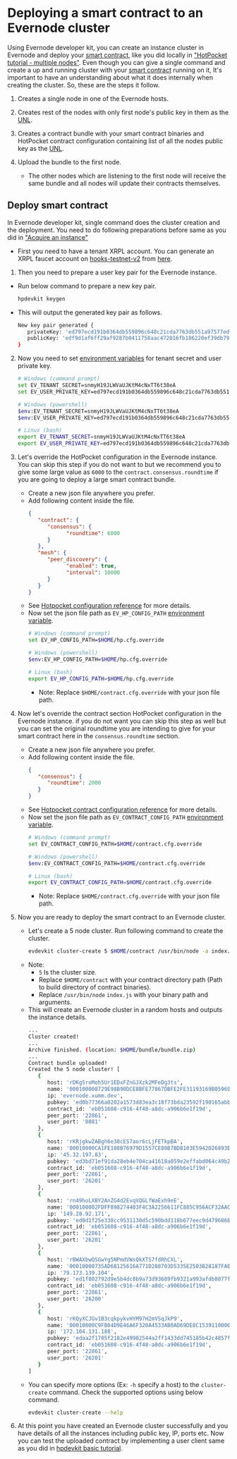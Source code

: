 # Deploying a smart contract to an Evernode cluster

Using Evernode developer kit, you can create an instance cluster in Evernode and deploy your [smart contract](../hotpocket/concepts.md#smart-contract), like you did locally in ["HotPocket tutorial - multiple nodes"](/hotpocket/tutorial-multinode.md). Even though you can give a single command and create a up and running cluster with your [smart contract](../hotpocket/concepts.md#smart-contract) running on it, It's important to have an understanding about what it does internally when creating the cluster. So, these are the steps it follow.
1. Creates a single node in one of the Evernode hosts.
   
2. Creates rest of the nodes with only first node's public key in them as the [UNL](../hotpocket/concepts.md#unl---unique-node-list).
   
3. Creates a contract bundle with your smart contract binaries and HotPocket contract configuration containing list of all the nodes public key as the [UNL](../hotpocket/concepts.md#unl---unique-node-list).
   
4. Upload the bundle to the first node.
   - The other nodes which are listening to the first node will receive the same bundle and all nodes will update their contracts themselves.

## Deploy smart contract
In Evernode developer kit, single command does the cluster creation and the deployment. You need to do following preparations before same as you did in ["Acquire an instance"](tutorial-basics.md#acquire-an-instance)
- First you need to have a tenant XRPL account. You can generate an XRPL faucet account on [hooks-testnet-v2](https://xrpl-hooks.readme.io/) from [here](https://hooks-testnet-v2.xrpl-labs.com/).
1. Then you need to prepare a user key pair for the Evernode instance.
  - Run below command to prepare a new key pair.
      ```bash
      hpdevkit keygen
      ```
  - This will output the generated key pair as follows.
      ```bash
      New key pair generated {
         privateKey: 'ed797ecd191b0364db559896c648c21cda7763db551a97577ed9ffb0ebb41881d8f9d1af6ff29af9287b0411758aac472016fb186220ef39db7959294c28857909',
         publicKey: 'edf9d1af6ff29af9287b0411758aac472016fb186220ef39db7959294c28857909'
      }
      ```

2. Now you need to set [environment variables](../evdevkit/index.md#environment-variables) for tenant secret and user private key.
   ```bash
   # Windows (command prompt)
   set EV_TENANT_SECRET=snmyH19JLWVaUJKtM4cNxTT6t38eA
   set EV_USER_PRIVATE_KEY=ed797ecd191b0364db559896c648c21cda7763db551a97577ed9ffb0ebb41881d8f9d1af6ff29af9287b0411758aac472016fb186220ef39db7959294c28857909

   # Windows (powershell)
   $env:EV_TENANT_SECRET=snmyH19JLWVaUJKtM4cNxTT6t38eA
   $env:EV_USER_PRIVATE_KEY=ed797ecd191b0364db559896c648c21cda7763db551a97577ed9ffb0ebb41881d8f9d1af6ff29af9287b0411758aac472016fb186220ef39db7959294c28857909

   # Linux (bash)
   export EV_TENANT_SECRET=snmyH19JLWVaUJKtM4cNxTT6t38eA
   export EV_USER_PRIVATE_KEY=ed797ecd191b0364db559896c648c21cda7763db551a97577ed9ffb0ebb41881d8f9d1af6ff29af9287b0411758aac472016fb186220ef39db7959294c28857909
   ```

3. Let's override the HotPocket configuration in the Evernode instance. You can skip this step if you do not want to but we recommend you to give some large value as `6000` to the `contract.consensus.roundtime` if you are going to deploy a large smart contract bundle.
   - Create a new json file anywhere you prefer.
   - Add following content inside the file.
      ```json
      {
         "contract": {
            "consensus": {
                  "roundtime": 6000
            }
         },
         "mesh": {
            "peer_discovery": {
                  "enabled": true,
                  "interval": 10000
            }
         }
      }
      ```
   - See [Hotpocket configuration reference](/hotpocket/reference-configuration.md) for more details.
   - Now set the json file path as `EV_HP_CONFIG_PATH` [environment variable](../evdevkit/index.md#environment-variables).
      ```bash
      # Windows (command prompt)
      set EV_HP_CONFIG_PATH=$HOME/hp.cfg.override
      
      # Windows (powershell)
      $env:EV_HP_CONFIG_PATH=$HOME/hp.cfg.override
      
      # Linux (bash)
      export EV_HP_CONFIG_PATH=$HOME/hp.cfg.override
      ```
      - Note: Replace `$HOME/contract.cfg.override` with your json file path.

4. Now let's override the contract section HotPocket configuration in the Evernode instance. if you do not want you can skip this step as well but you can set the original roundtime you are intending to give for your smart contract here in the `consensus.roundtime` section.
   - Create a new json file anywhere you prefer.
   - Add following content inside the file.
      ```json
      {
         "consensus": {
            "roundtime": 2000
         }
      }
      ```
   - See [Hotpocket contract configuration reference](/hotpocket/reference-configuration.md#contract) for more details.
   - Now set the json file path as `EV_CONTRACT_CONFIG_PATH` [environment variable](../evdevkit/index.md#environment-variables).
      ```bash
      # Windows (command prompt)
      set EV_CONTRACT_CONFIG_PATH=$HOME/contract.cfg.override
      
      # Windows (powershell)
      $env:EV_CONTRACT_CONFIG_PATH=$HOME/contract.cfg.override
      
      # Linux (bash)
      export EV_CONTRACT_CONFIG_PATH=$HOME/contract.cfg.override
      ```
      - Note: Replace `$HOME/contract.cfg.override` with your json file path.

5. Now you are ready to deploy the smart contract to an Evernode cluster.
   - Let's create a 5 node cluster. Run following command to create the cluster.
      ```bash
      evdevkit cluster-create 5 $HOME/contract /usr/bin/node -a index.js
      ```
   - Note:
        - `5` Is the cluster size.
        - Replace `$HOME/contract` with your contract directory path (Path to build directory of contract binaries).
        - Replace `/usr/bin/node` `index.js` with your binary path and arguments.
   - This will create an Evernode cluster in a random hosts and outputs the instance details.
      ```bash
      ...
      Cluster created!
      ...
      Archive finished. (location: $HOME/bundle/bundle.zip)
      ...
      Contract bundle uploaded!
      Created the 5 node cluster! [
         {
            host: 'rDKgSroMoh5Ur1EDxFZnGJXzk2MFeDg3ts',
            name: '000100008729E98B90DCE8BFE77867DBFE2FE31193169B059699D576000000DB',
            ip: 'evernode.xumm.dev',
            pubkey: 'ed0b77366a0202a1573d83ea3c18f73bda23592f190165abb9e82ee03379978014',
            contract_id: 'eb051608-c916-4f48-a8dc-a906b6e1f19d',
            peer_port: '22861',
            user_port: '8081'
         },
         {
            host: 'rKRjgkwZABgh6e38cES7aor6cLjFETkpBA',
            name: '00010000CA1FE108B76979D1557CE80B7BD8103E5942D26893E8B1C300000028',
            ip: '45.32.197.83',
            pubkey: 'ed3bd71ef91da28eb4e704ca41618a059e2effabd064c49b226d2edec6cbc5b40b',
            contract_id: 'eb051608-c916-4f48-a8dc-a906b6e1f19d',
            peer_port: '22861',
            user_port: '26201'
         },
         {
            host: 'rn49hoLXBY2AnZG4d2EvqVQGLfWaExh9eE',
            name: '000100002FDFF898274403F4C3A2256611FC885C956ACF32AACE82C400000029',
            ip: '149.28.92.171',
            pubkey: 'ed0d1f25e338cc9531130d5c590bdd118b677eec9d4796868128543aaad1ccdbdf',
            contract_id: 'eb051608-c916-4f48-a8dc-a906b6e1f19d',
            peer_port: '22861',
            user_port: '26201'
         },
         {
            host: 'rBWAXbwQSGwYg5NPmdVWsQkXTS7fdRhCXL',
            name: '00010000735AD68125616A771D288703D5335E2503B28187FA05B7E90000004E',
            ip: '79.173.139.104',
            pubkey: 'ed1f802792d9e5b4dc8b9a73d93689fb9321a993afdb8077f91611695137be87cd',
            contract_id: 'eb051608-c916-4f48-a8dc-a906b6e1f19d',
            peer_port: '22861',
            user_port: '26200'
         },
         {
            host: 'rKQyXCJGv1B3cqkpykvHYM97H2mVSqJkP9',
            name: '00010000C9FB04D9E46A6F320A4533AB0AD69DE8C15391100000099B00000000',
            ip: '172.104.131.188',
            pubkey: 'edaa2f1705f2182e49902544a2ff1433dd745185b42c4857fd7b244eace86e0da1',
            contract_id: 'eb051608-c916-4f48-a8dc-a906b6e1f19d',
            peer_port: '22861',
            user_port: '26201'
         }
      ]
      ```
   - You can specify more options (Ex: `-h` specify a host) to the `cluster-create` command. Check the supported options using below command.
      ```bash
      evdevkit cluster-create --help
      ```
   
6. At this point you have created an Evernode cluster successfully and you have details of all the instances including public key, IP, ports etc. Now you can test the uploaded contract by implementing a user client same as you did in [hpdevkit basic tutorial](../hotpocket/tutorial-basics.md#create-the-client-application).